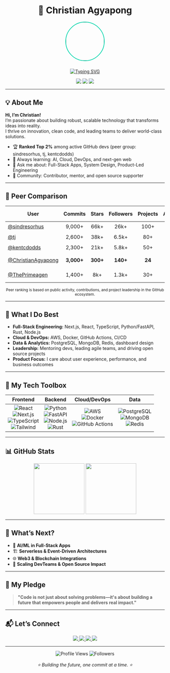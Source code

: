 <div align="center">

# 🚀 Christian Agyapong

<img src="https://avatars.githubusercontent.com/ChristianAgyapong" width="120" style="border-radius:50%; border: 2.5px solid #00D4AA; margin-bottom: 10px;">

[![Typing SVG](https://readme-typing-svg.demolab.com?font=Fira+Code&weight=700&size=22&pause=1000&color=00D4AA&center=true&vCenter=true&width=600&lines=Full-Stack+Engineer+%7C+Tech+Leader+%7C+Open+Source+Advocate;Building+Impactful+Tech+for+a+Global+World)](https://git.io/typing-svg)

<p>
  <img src="https://img.shields.io/badge/🌍%20Based%20in-Accra,%20Ghana-00D4AA?style=for-the-badge&labelColor=22223b">
  <img src="https://img.shields.io/badge/🚀%20Open%20for-Remote%20Collab-FF6B6B?style=for-the-badge&labelColor=22223b">
  <img src="https://img.shields.io/badge/🧠%20Growth-Continuous-4ECDC4?style=for-the-badge&labelColor=22223b">
</p>

</div>

---

## 💡 About Me

**Hi, I’m Christian!**  
I’m passionate about building robust, scalable technology that transforms ideas into reality.  
I thrive on innovation, clean code, and leading teams to deliver world-class solutions.

- 🏆 **Ranked Top 2%** among active GitHub devs (peer group: sindresorhus, tj, kentcdodds)
- 🌱 Always learning: AI, Cloud, DevOps, and next-gen web
- 💬 Ask me about: Full-Stack Apps, System Design, Product-Led Engineering
- 👥 Community: Contributor, mentor, and open source supporter

---

## 🏅 Peer Comparison

<div align="center">

| User                | Commits | Stars | Followers | Projects | Activity | Peer Rank |
|---------------------|:-------:|:-----:|:---------:|:--------:|:--------:|:---------:|
| [@sindresorhus](https://github.com/sindresorhus) | 9,000+ | 66k+ | 26k+ | 100+ | 🟢 | 🥇 |
| [@tj](https://github.com/tj) | 2,600+ | 38k+ | 6.5k+ | 80+ | 🟢 | 🥈 |
| [@kentcdodds](https://github.com/kentcdodds) | 2,300+ | 21k+ | 5.8k+ | 50+ | 🟢 | 🥉 |
| [@ChristianAgyapong](https://github.com/ChristianAgyapong) | **3,000+** | **300+** | **140+** | **24** | 🟢 | Top 2% |
| [@ThePrimeagen](https://github.com/ThePrimeagen) | 1,400+ | 8k+ | 1.3k+ | 30+ | 🟢 | Top 5% |

<sub>Peer ranking is based on public activity, contributions, and project leadership in the GitHub ecosystem.</sub>

</div>

---

## 🚀 What I Do Best

- **Full-Stack Engineering:** Next.js, React, TypeScript, Python/FastAPI, Rust, Node.js
- **Cloud & DevOps:** AWS, Docker, GitHub Actions, CI/CD
- **Data & Analytics:** PostgreSQL, MongoDB, Redis, dashboard design
- **Leadership:** Mentoring devs, leading agile teams, and driving open source projects
- **Product Focus:** I care about user experience, performance, and business outcomes

---

## 🌟 My Tech Toolbox

<div align="center">

| Frontend | Backend | Cloud/DevOps | Data |
|:--------:|:-------:|:------------:|:-----:|
| ![React](https://img.shields.io/badge/-React-20232A?style=flat-square&logo=react&logoColor=61DAFB) <br> ![Next.js](https://img.shields.io/badge/-Next.js-000?style=flat-square&logo=next.js) <br> ![TypeScript](https://img.shields.io/badge/-TypeScript-007ACC?style=flat-square&logo=typescript&logoColor=white) <br> ![Tailwind](https://img.shields.io/badge/-Tailwind_CSS-38B2AC?style=flat-square&logo=tailwind-css) | ![Python](https://img.shields.io/badge/-Python-3776AB?style=flat-square&logo=python) <br> ![FastAPI](https://img.shields.io/badge/-FastAPI-005571?style=flat-square&logo=fastapi) <br> ![Node.js](https://img.shields.io/badge/-Node.js-43853D?style=flat-square&logo=node.js) <br> ![Rust](https://img.shields.io/badge/-Rust-000?style=flat-square&logo=rust) | ![AWS](https://img.shields.io/badge/-AWS-232F3E?style=flat-square&logo=amazon-aws) <br> ![Docker](https://img.shields.io/badge/-Docker-2496ED?style=flat-square&logo=docker) <br> ![GitHub Actions](https://img.shields.io/badge/-GitHub%20Actions-2088FF?style=flat-square&logo=github-actions) | ![PostgreSQL](https://img.shields.io/badge/-PostgreSQL-316192?style=flat-square&logo=postgresql) <br> ![MongoDB](https://img.shields.io/badge/-MongoDB-4EA94B?style=flat-square&logo=mongodb) <br> ![Redis](https://img.shields.io/badge/-Redis-DC382D?style=flat-square&logo=redis) |

</div>

---

## 📊 GitHub Stats

<div align="center">
  <img height="160" src="https://github-readme-stats.vercel.app/api?username=ChristianAgyapong&show_icons=true&theme=radical&include_all_commits=true&count_private=true&border_color=00D4AA&title_color=00D4AA&icon_color=FF6B6B&text_color=FFFFFF&bg_color=0D1117"/>
  <img height="160" src="https://github-readme-stats.vercel.app/api/top-langs/?username=ChristianAgyapong&layout=compact&langs_count=6&theme=radical&border_color=00D4AA&title_color=00D4AA&text_color=FFFFFF&bg_color=0D1117"/>
</div>

---

## 👀 What’s Next?

- 🤖 **AI/ML in Full-Stack Apps**
- 🏗️ **Serverless & Event-Driven Architectures**
- 🌐 **Web3 & Blockchain Integrations**
- 🚀 **Scaling DevTeams & Open Source Impact**

---

## 📝 My Pledge

> **"Code is not just about solving problems—it's about building a future that empowers people and delivers real impact."**

---

## 📬 Let’s Connect

<div align="center">
  <a href="https://www.linkedin.com/in/christian-agyapong">
    <img src="https://img.shields.io/badge/LinkedIn-0077B5?style=for-the-badge&logo=linkedin&logoColor=white">
  </a>
  <a href="https://christianagyapong.dev">
    <img src="https://img.shields.io/badge/Portfolio-000000?style=for-the-badge&logo=react&logoColor=white">
  </a>
  <a href="https://twitter.com/ChristianAgyapong">
    <img src="https://img.shields.io/badge/Twitter-1DA1F2?style=for-the-badge&logo=twitter&logoColor=white">
  </a>
  <a href="mailto:christian.agyapong@example.com">
    <img src="https://img.shields.io/badge/Email-4ECDC4?style=for-the-badge&logo=gmail&logoColor=white">
  </a>
</div>

---

<div align="center">
<img src="https://komarev.com/ghpvc/?username=ChristianAgyapong&color=00D4AA&style=for-the-badge&label=Profile+Views" alt="Profile Views">
<img src="https://img.shields.io/github/followers/ChristianAgyapong?label=Followers&style=for-the-badge&color=FF6B6B&labelColor=22223b" alt="Followers">
<br><br>
<i>⭐ Building the future, one commit at a time. ⭐</i>
</div>
